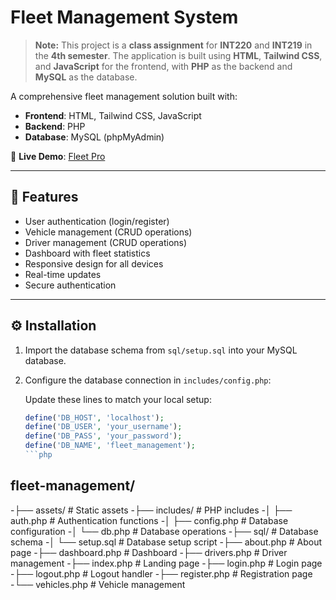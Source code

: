 # Fleet Management System

> **Note:** This project is a **class assignment** for **INT220** and **INT219** in the **4th semester**. The application is built using **HTML**, **Tailwind CSS**, and **JavaScript** for the frontend, with **PHP** as the backend and **MySQL** as the database.

A comprehensive fleet management solution built with:

- **Frontend**: HTML, Tailwind CSS, JavaScript  
- **Backend**: PHP  
- **Database**: MySQL (phpMyAdmin)  

🔗 **Live Demo**: [Fleet Pro](https://fleet-pro.infinityfreeapp.com/)

---

## 🚀 Features

- User authentication (login/register)
- Vehicle management (CRUD operations)
- Driver management (CRUD operations)
- Dashboard with fleet statistics
- Responsive design for all devices
- Real-time updates
- Secure authentication

---

## ⚙️ Installation

1. Import the database schema from `sql/setup.sql` into your MySQL database.
2. Configure the database connection in `includes/config.php`:
   
   Update these lines to match your local setup:
   ```php
   define('DB_HOST', 'localhost');
   define('DB_USER', 'your_username');
   define('DB_PASS', 'your_password');
   define('DB_NAME', 'fleet_management');
   ```php
   
## fleet-management/
-├── assets/            # Static assets
-├── includes/          # PHP includes
-│   ├── auth.php       # Authentication functions
-│   ├── config.php     # Database configuration
-│   └── db.php         # Database operations
-├── sql/               # Database schema
-│   └── setup.sql      # Database setup script
-├── about.php          # About page
-├── dashboard.php      # Dashboard
-├── drivers.php        # Driver management
-├── index.php          # Landing page
-├── login.php          # Login page
-├── logout.php         # Logout handler
-├── register.php       # Registration page
-└── vehicles.php       # Vehicle management
